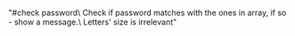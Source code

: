 "#check password\ Check if password matches with the ones in array, if so - show a message.\ Letters' size is irrelevant" 
